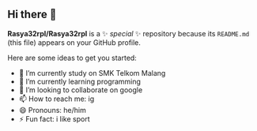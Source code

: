 ## Hi there 👋


**Rasya32rpl/Rasya32rpl** is a ✨ _special_ ✨ repository because its `README.md` (this file) appears on your GitHub profile.

Here are some ideas to get you started:

- 🔭 I’m currently study on SMK Telkom Malang
- 🌱 I’m currently learning programming
- 👯 I’m looking to collaborate on google
- 📫 How to reach me: ig
- 😄 Pronouns: he/him
- ⚡ Fun fact: i like sport

